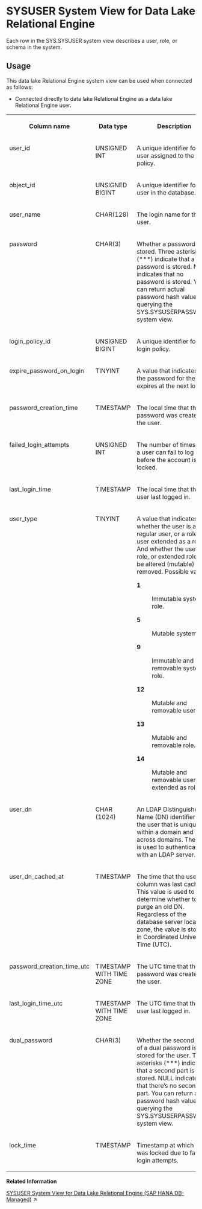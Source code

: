 <!-- loio3beae8f36c5f1014934e95d440287134 -->

# SYSUSER System View for Data Lake Relational Engine

Each row in the SYS.SYSUSER system view describes a user, role, or schema in the system.



<a name="loio3beae8f36c5f1014934e95d440287134__section_vwg_vhq_b4b"/>

## Usage

This data lake Relational Engine system view can be used when connected as follows:

-   Connected directly to data lake Relational Engine as a data lake Relational Engine user.




<table>
<tr>
<th valign="top">

Column name

</th>
<th valign="top">

Data type

</th>
<th valign="top">

Description

</th>
</tr>
<tr>
<td valign="top">

user\_id

</td>
<td valign="top">

UNSIGNED INT

</td>
<td valign="top">

A unique identifier for the user assigned to the login policy.

</td>
</tr>
<tr>
<td valign="top">

object\_id

</td>
<td valign="top">

UNSIGNED BIGINT

</td>
<td valign="top">

A unique identifier for the user in the database.

</td>
</tr>
<tr>
<td valign="top">

user\_name

</td>
<td valign="top">

CHAR\(128\)

</td>
<td valign="top">

The login name for the user.

</td>
</tr>
<tr>
<td valign="top">

password

</td>
<td valign="top">

CHAR\(3\)

</td>
<td valign="top">

Whether a password is stored. Three asterisks \(\*\*\*\) indicate that a password is stored. NULL indicates that no password is stored. You can return actual password hash values by querying the SYS.SYSUSERPASSWORD system view.

</td>
</tr>
<tr>
<td valign="top">

login\_policy\_id

</td>
<td valign="top">

UNSIGNED BIGINT

</td>
<td valign="top">

A unique identifier for the login policy.

</td>
</tr>
<tr>
<td valign="top">

expire\_password\_on\_login

</td>
<td valign="top">

TINYINT

</td>
<td valign="top">

A value that indicates if the password for the user expires at the next login.

</td>
</tr>
<tr>
<td valign="top">

password\_creation\_time

</td>
<td valign="top">

TIMESTAMP

</td>
<td valign="top">

The local time that the password was created for the user.

</td>
</tr>
<tr>
<td valign="top">

failed\_login\_attempts

</td>
<td valign="top">

UNSIGNED INT

</td>
<td valign="top">

The number of times that a user can fail to log in before the account is locked.

</td>
</tr>
<tr>
<td valign="top">

last\_login\_time

</td>
<td valign="top">

TIMESTAMP

</td>
<td valign="top">

The local time that the user last logged in.

</td>
</tr>
<tr>
<td valign="top">

user\_type

</td>
<td valign="top">

TINYINT

</td>
<td valign="top">

A value that indicates whether the user is a regular user, or a role, or a user extended as a role. And whether the user, role, or extended role can be altered \(mutable\) or removed. Possible values:


<dl>
<dt><b>

1

</b></dt>
<dd>

Immutable system role.



</dd><dt><b>

5

</b></dt>
<dd>

Mutable system role



</dd><dt><b>

9

</b></dt>
<dd>

Immutable and removable system role.



</dd><dt><b>

12

</b></dt>
<dd>

Mutable and removable user.



</dd><dt><b>

13

</b></dt>
<dd>

Mutable and removable role.



</dd><dt><b>

14

</b></dt>
<dd>

Mutable and removable user extended as role.



</dd>
</dl>



</td>
</tr>
<tr>
<td valign="top">

user\_dn

</td>
<td valign="top">

CHAR \(1024\)

</td>
<td valign="top">

An LDAP Distinguished Name \(DN\) identifier for the user that is unique within a domain and across domains. The DN is used to authenticate with an LDAP server.

</td>
</tr>
<tr>
<td valign="top">

user\_dn\_cached\_at

</td>
<td valign="top">

TIMESTAMP

</td>
<td valign="top">

The time that the user\_dn column was last cached. This value is used to determine whether to purge an old DN. Regardless of the database server local time zone, the value is stored in Coordinated Universal Time \(UTC\).

</td>
</tr>
<tr>
<td valign="top">

password\_creation\_time\_utc

</td>
<td valign="top">

TIMESTAMP WITH TIME ZONE

</td>
<td valign="top">

The UTC time that the password was created for the user.

</td>
</tr>
<tr>
<td valign="top">

last\_login\_time\_utc

</td>
<td valign="top">

TIMESTAMP WITH TIME ZONE

</td>
<td valign="top">

The UTC time that the user last logged in.

</td>
</tr>
<tr>
<td valign="top">

dual\_password

</td>
<td valign="top">

CHAR\(3\)

</td>
<td valign="top">

Whether the second part of a dual password is stored for the user. Three asterisks \(\*\*\*\) indicate that a second part is stored. NULL indicates that there’s no second part. You can return actual password hash values by querying the SYS.SYSUSERPASSWORD system view.

</td>
</tr>
<tr>
<td valign="top">

lock\_time

</td>
<td valign="top">

TIMESTAMP

</td>
<td valign="top">

Timestamp at which user was locked due to failed login attempts.

</td>
</tr>
</table>

**Related Information**  


[SYSUSER System View for Data Lake Relational Engine (SAP HANA DB-Managed)](https://help.sap.com/viewer/a898e08b84f21015969fa437e89860c8/2024_3_QRC/en-US/191fd8e1a9594171a03df906f59e0a4f.html "Each row in the SYS.SYSUSER system view describes a user, role, or schema in the system.") :arrow_upper_right:


